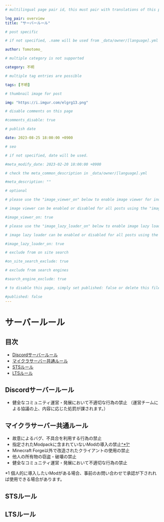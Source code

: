 ```yaml
---
# multilingual page pair id, this must pair with translations of this page. (This name must be unique)

lng_pair: overview
title: "サーバールール"

# post specific

# if not specified, .name will be used from _data/owner/[language].yml

author: Tomotomo_

# multiple category is not supported

category: 不明

# multiple tag entries are possible

tags: [不明]

# thumbnail image for post

img: "https://i.imgur.com/elgrg13.png"

# disable comments on this page

#comments_disable: true

# publish date

date: 2023-08-25 18:00:00 +0900

# seo

# if not specified, date will be used.

#meta_modify_date: 2023-02-20 18:00:00 +0900

# check the meta_common_description in _data/owner/[language].yml

#meta_description: ""

# optional

# please use the "image_viewer_on" below to enable image viewer for individual pages or posts (_posts/ or [language]/_posts folders).

# image viewer can be enabled or disabled for all posts using the "image_viewer_posts: true" setting in _data/conf/main.yml.

#image_viewer_on: true

# please use the "image_lazy_loader_on" below to enable image lazy loader for individual pages or posts (_posts/ or [language]/_posts folders).

# image lazy loader can be enabled or disabled for all posts using the "image_lazy_loader_posts: true" setting in _data/conf/main.yml.

#image_lazy_loader_on: true

# exclude from on site search

#on_site_search_exclude: true

# exclude from search engines

#search_engine_exclude: true

# to disable this page, simply set published: false or delete this file

#published: false
---
```

# サーバールール
## 目次
 - [Discordサーバールール](#discord_rule)
 - [マイクラサーバー共通ルール](#mc_common_rule)
 - [STSルール](#sts_rule)
 - [LTSルール](#lts_rule)

 ## Discordサーバールール <a id="discord_rule"></a>
  - 健全なコミュニティ運営・発展において不適切な行為の禁止
 （運営チームによる協議の上、内容に応じた処罰が課されます。）

## マイクラサーバー共通ルール <a id="mc_common_rule"></a>
- 故意によるバグ、不具合を利用する行為の禁止
- 指定されたModpackに含まれていないModの導入の禁止[^*1^](#rules_note1)
- Minecraft Forge以外で改造されたクライアントの使用の禁止
- 他人の所有物の窃盗・破壊の禁止
- 健全なコミュニティ運営・発展において不適切な行為の禁止

*1 個人的に導入したいModがある場合、事前のお問い合わせで承認が下されれば使用できる場合があります。

## STSルール <a id="sts_rule"></a>

## LTSルール <a id="lts_rule"></a>